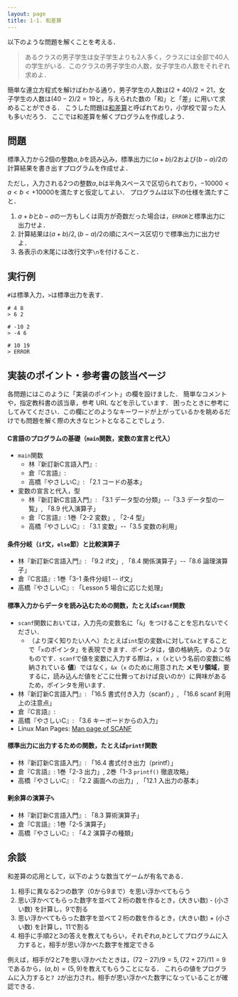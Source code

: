 ```yaml
---
layout: page
title: 1-1. 和差算
---
```


以下のような問題を解くことを考える．

> あるクラスの男子学生は女子学生よりも2人多く，クラスには全部で40人の学生がいる．このクラスの男子学生の人数，女子学生の人数をそれぞれ求めよ．

簡単な連立方程式を解けばわかる通り，男子学生の人数は$(2 + 40)/2 = 21$，女子学生の人数は$(40 - 2)/2 = 19$と，与えられた数の「和」と「差」に用いて求めることができる．
こうした問題は[和差算](https://ja.wikipedia.org/wiki/%E5%92%8C%E5%B7%AE%E7%AE%97)と呼ばれており，小学校で習った人も多いだろう．
ここでは和差算を解くプログラムを作成しよう．

## 問題
標準入力から2個の整数$a, b$を読み込み，標準出力に$(a + b)/2$および$(b - a)/2$の計算結果を書き出すプログラムを作成せよ．

ただし，入力される2つの整数$a, b$は半角スペースで区切られており，$-10000 < a < b < +10000$を満たすと仮定してよい．
プログラムは以下の仕様を満たすこと．

1. $a + b$と$b - a$の一方もしくは両方が奇数だった場合は，`ERROR`と標準出力に出力せよ．
1. 計算結果は$(a + b)/2, (b - a)/2$の順にスペース区切りで標準出力に出力せよ．
1. 各表示の末尾には改行文字`\n`を付けること．

## 実行例
`#`は標準入力，`>`は標準出力を表す．

```
# 4 8
> 6 2
```

```
# -10 2
> -4 6
```

```
# 10 19
> ERROR
```

## 実装のポイント・参考書の該当ページ
各問題にはこのように「実装のポイント」の欄を設けました．
簡単なコメントや，指定教科書の該当章，参考 URL などを示しています．
困ったときに参考にしてみてください．この欄にどのようなキーワードが上がっているかを眺めるだけでも問題を解く際の大きなヒントとなることでしょう．

#### C言語のプログラムの基礎（`main`関数，変数の宣言と代入）
- `main`関数
    - 林『新訂新C言語入門』: 
    - 倉『C言語』: 
    - 高橋『やさしいC』: 「2.1 コードの基本」
- 変数の宣言と代入，型
    - 林『新訂新C言語入門』: 「3.1 データ型の分類」--「3.3 データ型の一覧」, 「8.9 代入演算子」
    - 倉『C言語』: 1巻「2-2 変数」, 「2-4 型」
    - 高橋『やさしいC』: 「3.1 変数」--「3.5 変数の利用」

#### 条件分岐（`if`文，`else`節）と比較演算子
- 林『新訂新C言語入門』: 「9.2 if文」, 「8.4 関係演算子」--「8.6 論理演算子」
- 倉『C言語』: 1巻「3-1 条件分岐1 -- if文」
- 高橋『やさしいC』: 「Lesson 5 場合に応じた処理」

#### 標準入力からデータを読み込むための関数，たとえば`scanf`関数
- `scanf`関数においては，入力先の変数名に「`&`」をつけることを忘れないでください．
    - （より深く知りたい人へ）たとえば`int`型の変数`x`に対して`&x`とすることで「`x`のポインタ」を表現できます．ポインタは，値の格納先，のようなものです．`scanf`で値を変数に入力する際は，`x`（`x`という名前の変数に格納されている **値**）ではなく，`&x`（`x` のために用意された **メモリ領域**，要するに，読み込んだ値をどこに仕舞っておけば良いのか）に興味があるため，ポインタを用います．
- 林『新訂新C言語入門』: 「16.5 書式付き入力（scanf）」, 「16.6 scanf 利用上の注意点」
- 倉『C言語』: 
- 高橋『やさしいC』: 「3.6 キーボードからの入力」
- Linux Man Pages: [Man page of SCANF](https://linuxjm.osdn.jp/html/LDP_man-pages/man3/scanf.3.html)

#### 標準出力に出力するための関数，たとえば`printf`関数
- 林『新訂新C言語入門』: 「16.4 書式付き出力（printf）」
- 倉『C言語』: 1巻「2-3 出力」, 2巻「1-3 `printf()` 徹底攻略」
- 高橋『やさしいC』: 「2.2 画面への出力」, 「12.1 入出力の基本」

#### 剰余算の演算子`%`
- 林『新訂新C言語入門』: 「8.3 算術演算子」
- 倉『C言語』: 1巻「2-5 演算子」
- 高橋『やさしいC』: 「4.2 演算子の種類」

## 余談
和差算の応用として，以下のような数当てゲームが有名である．

1. 相手に異なる2つの数字（0から9まで）を思い浮かべてもらう
2. 思い浮かべてもらった数字を並べて２桁の数を作るとき，(大きい数) - (小さい数) を計算し，9で割る
3. 思い浮かべてもらった数字を並べて２桁の数を作るとき，(大きい数) + (小さい数) を計算し，11で割る
4. 相手に手順2と3の答えを教えてもらい，それぞれ$a, b$としてプログラムに入力すると，相手が思い浮かべた数字を推定できる

例えば，相手が2と7を思い浮かべたときは，$(72-27)/9 = 5, (72+27)/11 = 9$であるから，$(a, b) = (5, 9)$を教えてもらうことになる．
これらの値をプログラムに入力すると`7 2`が出力され，相手が思い浮かべた数字になっていることが確認できる．
